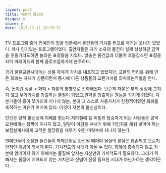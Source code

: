 ```yaml
---
layout: post
title: 자본의 물신성
disqus: y
share: y
date: 2013-12-11 20:25:32
---
```


TV 프로그램 중에 연예인의 집을 방문해서 물건들의 가치를 돈으로 매기는 코너가 있었다. 꽤나 인기있는 프로그램이었다. 출연자들은 자기 소유의 물건이 실제 상상하던 금액을 웃돌기라도하면 놀라운 표정들을 지었다. 방송은 물건값과 더불어 호들갑스런 표정을 자막 퍼레이드와 함께 클로즈업하가에 분주하다.

과거 물물교환시대에는 상품 자체가 가치를 내포하고 있었지만, 교환의 편리를 위해 만든 화폐는 자체가 상품이면서 동시에 다른 상품들의 교환가치를 의미하는역할을 한다.

즉, 돈이란 상품 > 화폐 > 자본의 방향으로 진화해왔다. 단순히 자본은 부의 상징에 그치지 않고 부가가치를 창출하는 물질이 되었고,권력을 창출하는 권능을 가지게 되었다. 자본가들이 종이 쪼가리에 지나지 않는, 본래 그 스스로 사용가치가 한정적이었던 화폐를 축적하는 이유가 여기에 있다. 이것이 자본의 물신성이다.

인간은 양적 물신성에 지배를 받는다.지하철에 등 떠밀려 탑승하게 되는 사람들은 공익요원에게는 짐짝에 지나지 않고, 달달이 마감을 쳐내기 위해 가입자를 채워 넣어야 하는 보험설계사에게 고객은 할당량을 채우기 위한 머릿수에 지나지 않는다.

연예인들이 소장한 물건들이 화폐단위로 환산될 때마다 물질의 본질은 훼손되고 오로지 양적인 개념이 앞서게 된다. 가치전도의 시대가 아닐 수 없다. 화폐에 종속되지 않고 자본에 얽메이지 않기 위해서는 물질에 앞서는 자신만의 가치척도가 필요하다. 그러기 위해서는 물질에 지배되지 않는 가치관과 신념이 진정 필요한 시대가 아닌가하는 생각이든다.
